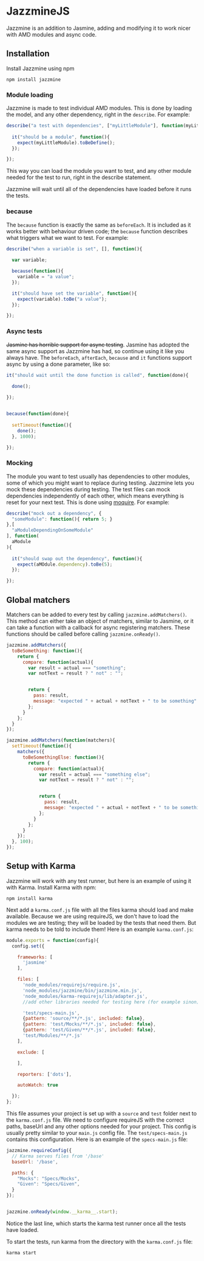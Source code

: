 # JazzmineJS

Jazzmine is an addition to Jasmine, adding and modifying it to work nicer with AMD modules and async code. 


## Installation

Install Jazzmine using npm

```
npm install jazzmine
```

### Module loading

Jazzmine is made to test individual AMD modules. This is done by loading the model, and any other dependency, right in the `describe`. For example:

```javascript
describe("a test with dependencies", ["myLittleModule"], function(myLittleModue){
  
  it("should be a module", function(){
    expect(myLittleModule).toBeDefine();
  });

});
```

This way you can load the module you want to test, and any other module needed for the test to run, right in the describe statement. 

Jazzmine will wait until all of the dependencies have loaded before it runs the tests.

### because

The `because` function is exactly the same as `beforeEach`. It is included as it works better with behaviour driven code; the `because` function describes what triggers what we want to test. For example:

```javascript
describe("when a variable is set", [], function(){
  
  var variable;

  because(function(){
    variable = "a value";
  });

  it("should have set the variable", function(){
    expect(variable).toBe("a value");
  });

});
```

### Async tests

~~Jasmine has horrible support for async testing~~. Jasmine has adopted the same async support as Jazzmine has had, so continue using it like you always have. The `beforeEach`, `afterEach`, `because` and `it` functions support async by using a done parameter, like so:

```javascript
it("should wait until the done function is called", function(done){
  
  done();

});


because(function(done){
  
  setTimeout(function(){
    done();
  }, 1000);

});

```

### Mocking

The module you want to test usually has dependencies to other modules, some of which you might want to replace during testing. Jazzmine lets you mock these dependencies during testing. The test files can mock dependencies independently of each other, which means everything is reset for your next test. This is done using [moquire](https://github.com/mariusGundersen/Moquire). For example:

```javascript
describe("mock out a dependency", {
  "someModule": function(){ return 5; }
},[
  "aModuleDependingOnSomeModule"
], function(
  aModule
){
    
  it("should swap out the dependency", function(){
    expect(aMOdule.dependency).toBe(5);
  });

});
```

## Global matchers

Matchers can be added to every test by calling `jazzmine.addMatchers()`. This method can either take an object of matchers, similar to Jasmine, or it can take a function with a callback for async registering matchers. These functions should be called before calling `jazzmine.onReady()`.

```js
jazzmine.addMatchers({
  toBeSomething: function(){
    return {
      compare: function(actual){
        var result = actual === "something";
        var notText = result ? " not" : "";


        return {
          pass: result,
          message: "expected " + actual + notText + " to be something"
        };
      }
    };
  }
});

jazzmine.addMatchers(function(matchers){
  setTimeout(function(){
    matchers({
      toBeSomethingElse: function(){
        return {
          compare: function(actual){
            var result = actual === "something else";
            var notText = result ? " not" : "";


            return {
              pass: result,
              message: "expected " + actual + notText + " to be something else"
            };
          }
        };
      }
    });
  }, 100);
});
```

## Setup with Karma

Jazzmine will work with any test runner, but here is an example of using it with Karma. Install Karma with npm:

```
npm install karma
```

Next add a `karma.conf.js` file with all the files karma should load and make available. Because we are using requireJS, we don't have to load the modules we are testing; they will be loaded by the tests that need them. But karma needs to be told to include them! Here is an example `karma.conf.js`:

```javascript
module.exports = function(config){
  config.set({

    frameworks: [
      'jasmine'
    ],

    files: [
      'node_modules/requirejs/require.js',
      'node_modules/jazzmine/bin/jazzmine.min.js',
      'node_modules/karma-requirejs/lib/adapter.js',
      //add other libraries needed for testing here (for example sinon)

      'test/specs-main.js',
      {pattern: 'source/**/*.js', included: false},
      {pattern: 'test/Mocks/**/*.js', included: false},
      {pattern: 'test/Given/**/*.js', included: false},
      'test/Modules/**/*.js'
    ],

    exclude: [

    ],

    reporters: ['dots'],

    autoWatch: true

  });
};
```

This file assumes your project is set up with a `source` and `test` folder next to the `karma.conf.js` file. We need to configure requireJS with the correct paths, baseUrl and any other options needed for your project. This config is usually pretty similar to your `main.js` config file. The `test/specs-main.js` contains this configuration. Here is an example of the `specs-main.js` file:

```javascript
jazzmine.requireConfig({
  // Karma serves files from '/base'
  baseUrl: '/base',

  paths: {
    "Mocks": "Specs/Mocks",
    "Given": "Specs/Given",
  }
});


jazzmine.onReady(window.__karma__.start);
```

Notice the last line, which starts the karma test runner once all the tests have loaded. 

To start the tests, run karma from the directory with the `karma.conf.js` file:

```
karma start
```